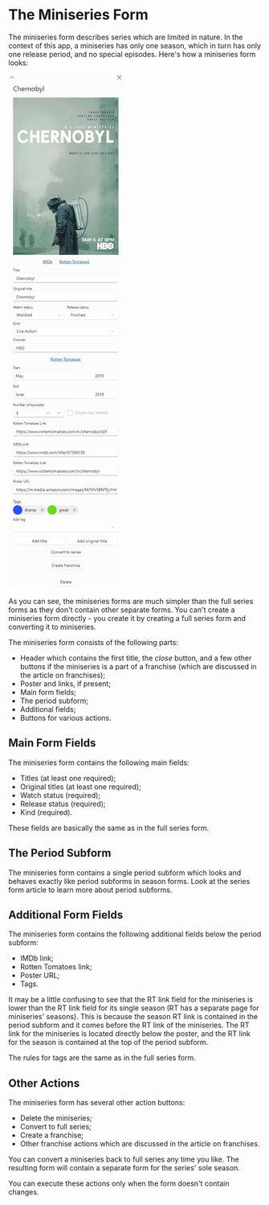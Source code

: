 # The Miniseries Form

The miniseries form describes series which are limited in nature. In the context of this app, a miniseries has only one season, which in turn has only one release period, and no special episodes. Here's how a miniseries form looks:

![](<../../.gitbook/assets/v0.3-screen-miniseries-form (1).png>)

As you can see, the miniseries forms are much simpler than the full series forms as they don't contain other separate forms. You can't create a miniseries form directly - you create it by creating a full series form and converting it to miniseries.

The miniseries form consists of the following parts:

* Header which contains the first title, the _close_ button, and a few other buttons if the miniseries is a part of a franchise (which are discussed in the article on franchises);
* Poster and links, if present;
* Main form fields;
* The period subform;
* Additional fields;
* Buttons for various actions.

## Main Form Fields

The miniseries form contains the following main fields:

* Titles (at least one required);
* Original titles (at least one required);
* Watch status (required);
* Release status (required);
* Kind (required).

These fields are basically the same as in the full series form.

## The Period Subform

The miniseries form contains a single period subform which looks and behaves exactly like period subforms in season forms. Look at the series form article to learn more about period subforms.

## Additional Form Fields

The miniseries form contains the following additional fields below the period subform:

* IMDb link;
* Rotten Tomatoes link;
* Poster URL;
* Tags.

It may be a little confusing to see that the RT link field for the miniseries is lower than the RT link field for its single season (RT has a separate page for miniseries' seasons). This is because the season RT link is contained in the period subform and it comes before the RT link of the miniseries. The RT link for the miniseries is located directly below the poster, and the RT link for the season is contained at the top of the period subform.

The rules for tags are the same as in the full series form.

## Other Actions

The miniseries form has several other action buttons:

* Delete the miniseries;
* Convert to full series;
* Create a franchise;
* Other franchise actions which are discussed in the article on franchises.

You can convert a miniseries back to full series any time you like. The resulting form will contain a separate form for the series' sole season.

You can execute these actions only when the form doesn't contain changes.
